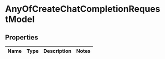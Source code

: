 # AnyOfCreateChatCompletionRequestModel

## Properties
Name | Type | Description | Notes
------------ | ------------- | ------------- | -------------
